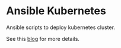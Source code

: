 # Ansible Kubernetes
Ansible scripts to deploy kubernetes cluster. 

See this [blog](http://benincosa.com/?p=3475) for more details. 



